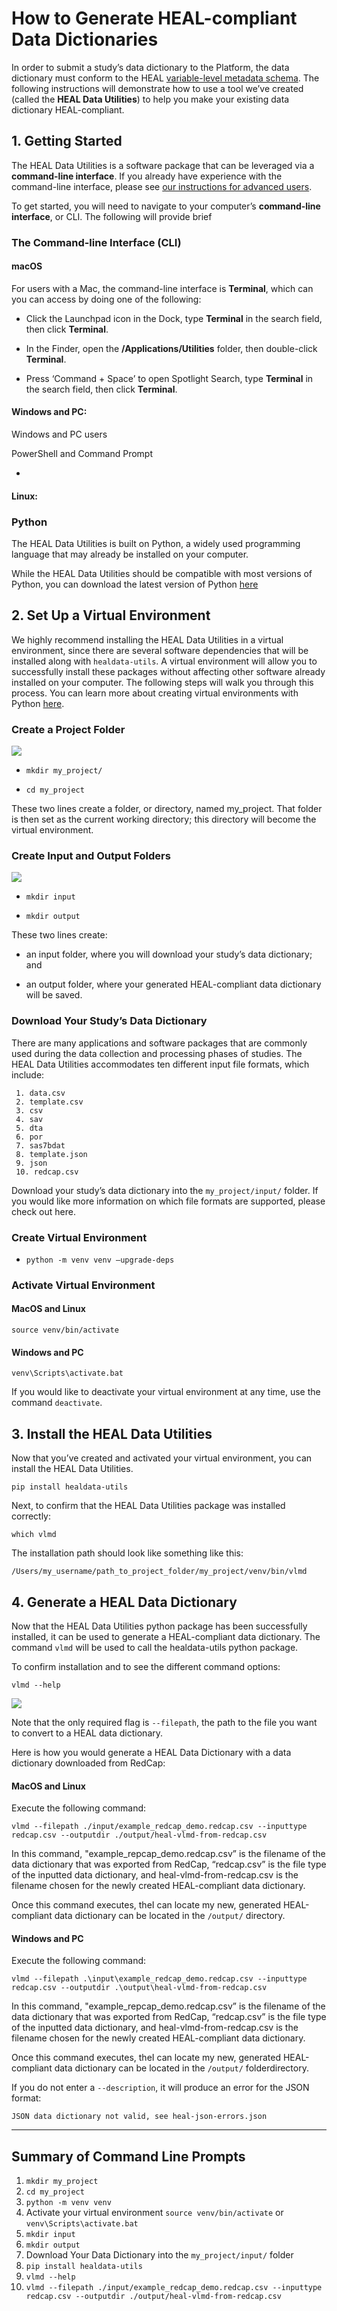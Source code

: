 # How to Generate HEAL-compliant Data Dictionaries

In order to submit a study’s data dictionary to the Platform, the data dictionary must conform to the HEAL [variable-level metadata schema](https://github.com/HEAL/heal-metadata-schemas/tree/variable-level-metadata/variable-level-metadata-schema). The following instructions will demonstrate how to use a tool we’ve created (called the **HEAL Data Utilities**) to help you make your existing data dictionary HEAL-compliant.

## 1. Getting Started 

The HEAL Data Utilities is a software package that can be leveraged via a **command-line interface**. If you already have experience with the command-line interface, please see [our instructions for advanced users](./vlmd//temp.md).

To get started, you will need to navigate to your computer’s **command-line interface**, or CLI. The following will provide brief 

### The Command-line Interface (CLI)

#### macOS 

For users with a Mac, the command-line interface is **Terminal**, which can you can access by doing one of the following:


- Click the Launchpad icon in the Dock, type **Terminal** in the search field, then click **Terminal**.


- In the Finder, open the **/Applications/Utilities** folder, then double-click **Terminal**.


- Press ‘Command + Space’ to open Spotlight Search, type **Terminal** in the search field, then click **Terminal**.

#### Windows and PC: 

Windows and PC users 

PowerShell and Command Prompt

- 

#### Linux:

### Python

The HEAL Data Utilities is built on Python, a widely used programming language that may   already be installed on your computer.

While the HEAL Data Utilities should be compatible with most versions of Python, you can download the latest version of Python [here](https://www.python.org/downloads/)

## 2. Set Up a Virtual Environment

We highly recommend installing the HEAL Data Utilities in a virtual environment, since there are several software dependencies that will be installed along with `healdata-utils`. A virtual environment will allow you to successfully install these packages without affecting other software already installed on your computer. The following steps will walk you through this process. You can learn more about creating virtual environments with Python [here](https://docs.python.org/3/library/venv.html).  

### Create a Project Folder

![](../img/create_project_folder.gif)

- `mkdir my_project/`

- `cd my_project `

These two lines create a folder, or directory, named my_project. That folder is then set as the current working directory; this directory will become the virtual environment. 

### Create Input and Output Folders

![](../img/create_inputoutput.gif)

- `mkdir input`

- `mkdir output`

These two lines create:

- an input folder, where you will download your study’s data dictionary; and

 - an output folder, where your generated HEAL-compliant data dictionary will be saved.

### Download Your Study’s Data Dictionary

There are many applications and software packages that are commonly used during the data collection and processing phases of studies. The HEAL Data Utilities accommodates ten different input file formats, which include:

     1. data.csv
     2. template.csv
     3. csv
     4. sav
     5. dta
     6. por
     7. sas7bdat
     8. template.json
     9. json
     10. redcap.csv 

Download your study’s data dictionary into the `my_project/input/` folder. If you would like more information on which file formats are supported, please check out here. 

### Create Virtual Environment

- `python -m venv venv –upgrade-deps`

### Activate Virtual Environment

#### MacOS and Linux

`source venv/bin/activate`

#### Windows and PC

`venv\Scripts\activate.bat`

If you would like to deactivate your virtual environment at any time, use the command `deactivate`.

## 3. Install the HEAL Data Utilities 

Now that you’ve created and activated your virtual environment, you can install the HEAL Data Utilities. 

`pip install healdata-utils`

Next, to confirm that the HEAL Data Utilities package was installed correctly:

`which vlmd`

The installation path should look like something like this:

`/Users/my_username/path_to_project_folder/my_project/venv/bin/vlmd`

## 4. Generate a HEAL Data Dictionary 

Now that the HEAL Data Utilities python package has been successfully installed, it can be used to generate a HEAL-compliant data dictionary. The command `vlmd` will be used to call the healdata-utils python package. 

To confirm installation and to see the different command options:

`vlmd --help`

![](../img/vlmd_options.png)

Note that the only required flag is `--filepath`, the path to the file you want to convert to a HEAL data dictionary. 

Here is how you would generate a HEAL Data Dictionary with a data dictionary downloaded from RedCap:

#### MacOS and Linux

Execute the following command: 

`vlmd --filepath ./input/example_redcap_demo.redcap.csv --inputtype redcap.csv --outputdir ./output/heal-vlmd-from-redcap.csv`

In this command, "example_repcap_demo.redcap.csv” is the filename of the data dictionary that was exported from RedCap, “redcap.csv” is the file type of the inputted data dictionary, and heal-vlmd-from-redcap.csv is the filename chosen for the newly created HEAL-compliant data dictionary. 

Once this command executes, theI can locate my new, generated HEAL-compliant data dictionary can be located in the `/output/` directory.

#### Windows and PC

Execute the following command: 

`vlmd --filepath .\input\example_redcap_demo.redcap.csv --inputtype redcap.csv --outputdir .\output\heal-vlmd-from-redcap.csv`

In this command, "example_repcap_demo.redcap.csv” is the filename of the data dictionary that was exported from RedCap, “redcap.csv” is the file type of the inputted data dictionary, and heal-vlmd-from-redcap.csv is the filename chosen for the newly created HEAL-compliant data dictionary. 

Once this command executes, theI can locate my new, generated HEAL-compliant data dictionary can be located in the `/output/` folderdirectory.


If you do not enter a `--description`, it will produce an error for the JSON format: 

`JSON data dictionary not valid, see heal-json-errors.json`

---

## Summary of Command Line Prompts

1. `mkdir my_project`
2. `cd my_project`
3. `python -m venv venv`
4. Activate your virtual environment
`source venv/bin/activate` or `venv\Scripts\activate.bat`
5. `mkdir input`
6. `mkdir output`
7. Download Your Data Dictionary into the `my_project/input/` folder
8. `pip install healdata-utils`
9. `vlmd --help`
10. `vlmd --filepath ./input/example_redcap_demo.redcap.csv --inputtype redcap.csv --outputdir ./output/heal-vlmd-from-redcap.csv`
